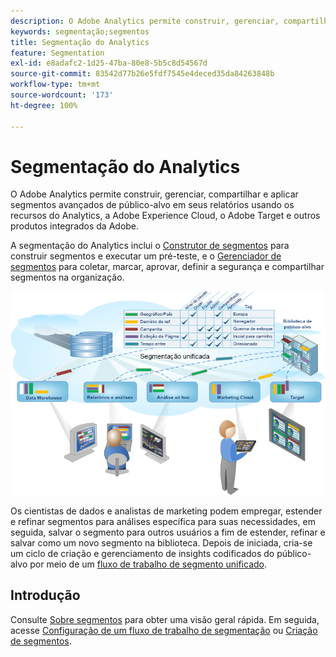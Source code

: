 ```yaml
---
description: O Adobe Analytics permite construir, gerenciar, compartilhar e aplicar segmentos avançados de público-alvo em seus relatórios usando os recursos do Analytics, a Adobe Experience Cloud, o Adobe Target e outros produtos integrados da Adobe.
keywords: segmentação;segmentos
title: Segmentação do Analytics
feature: Segmentation
exl-id: e8adafc2-1d25-47ba-80e8-5b5c8d54567d
source-git-commit: 83542d77b26e5fdf7545e4deced35da84263848b
workflow-type: tm+mt
source-wordcount: '173'
ht-degree: 100%

---
```


# Segmentação do Analytics

O Adobe Analytics permite construir, gerenciar, compartilhar e aplicar segmentos avançados de público-alvo em seus relatórios usando os recursos do Analytics, a Adobe Experience Cloud, o Adobe Target e outros produtos integrados da Adobe.

A segmentação do Analytics inclui o [Construtor de segmentos](/help/components/segmentation/segmentation-workflow/seg-workflow.md) para construir segmentos e executar um pré-teste, e o [Gerenciador de segmentos](/help/components/segmentation/segmentation-workflow/seg-workflow.md) para coletar, marcar, aprovar, definir a segurança e compartilhar segmentos na organização.

![](assets/seg__overview.png)

Os cientistas de dados e analistas de marketing podem empregar, estender e refinar segmentos para análises específica para suas necessidades, em seguida, salvar o segmento para outros usuários a fim de estender, refinar e salvar como um novo segmento na biblioteca. Depois de iniciada, cria-se um ciclo de criação e gerenciamento de insights codificados do público-alvo por meio de um [fluxo de trabalho de segmento unificado](/help/components/segmentation/segmentation-workflow/seg-workflow.md).

## Introdução

Consulte [Sobre segmentos](/help/components/segmentation/seg-overview.md) para obter uma visão geral rápida. Em seguida, acesse [Configuração de um fluxo de trabalho de segmentação](/help/components/segmentation/segmentation-workflow/seg-workflow.md) ou [Criação de segmentos](/help/components/segmentation/segmentation-workflow/seg-build.md).

